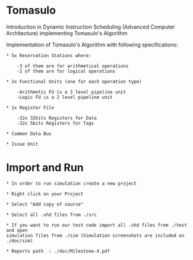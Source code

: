 # Tomasulo
Introduction in Dynamic Instruction Scheduling (Advanced Computer Architecture) implementing Tomasulo's Algorithm

Implementation of Tomasulo's Algorithm with following specifications:

	* 5x Reservation Stations where:
	
		-3 of them are for arithmetical operations
		-2 of them are for logical operations

	* 2x Functional Units (one for each operation type)
	
		-Arithmetic FU is a 3 level pipeline unit
		-Logic FU is a 2 level pipeline unit

	* 1x Register File
	
		-32x 32bits Registers for Data
		-32x 5bits Registers for Tags

	* Common Data Bus

	* Issue Unit

# Import and Run 

	* In order to run simulation create a new project
	
	* Right click on your Project
	
	* Select "Add copy of source"
	
	* Select all .vhd files from ./src 
	
	* If you want to run our test code import all .vhd files from ./test and open 
	simulation files from ./sim (Simulation screenshots are included on ./doc/sim)

	* Reports path  : ./doc/Milestone-X.pdf